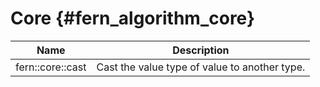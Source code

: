 Core               {#fern_algorithm_core}
====

Name             | Description
---------------- | -----------
fern::core::cast | Cast the value type of value to another type.
